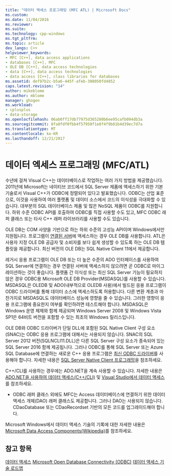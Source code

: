 ```yaml
---
title: "데이터 액세스 프로그래밍 (MFC ATL) | Microsoft Docs"
ms.custom: 
ms.date: 11/04/2016
ms.reviewer: 
ms.suite: 
ms.technology: cpp-windows
ms.tgt_pltfrm: 
ms.topic: article
dev_langs: C++
helpviewer_keywords:
- MFC [C++], data access applications
- databases [C++], MFC
- OLE DB [C++], data access technologies
- data [C++], data access technologies
- data access [C++], class libraries for databases
ms.assetid: def97b2c-b5a6-445f-afeb-308050fd4852
caps.latest.revision: "14"
author: mikeblome
ms.author: mblome
manager: ghogen
ms.workload:
- cplusplus
- data-storage
ms.openlocfilehash: 06ab0ff17db77975d365280b6ee95cafb094db3a
ms.sourcegitcommit: 8fa8fdf0fbb4f57950f1e8f4f9b81b4d39ec7d7a
ms.translationtype: MT
ms.contentlocale: ko-KR
ms.lasthandoff: 12/21/2017
---
```

# <a name="data-access-programming-mfcatl"></a>데이터 엑세스 프로그래밍 (MFC/ATL)
수년에 걸쳐 Visual C++는 데이터베이스로 작업하는 여러 가지 방법을 제공했습니다. 2011년에 Microsoft는 네이티브 코드에서 SQL Server 제품에 액세스하기 위한 기본 기술로서 Visual C++가 ODBC에 정렬되어 있다고 발표했습니다. ODBC는 산업 표준으로, 이것을 사용하여 여러 플랫폼 및 데이터 소스에서 코드의 이식성을 극대화할 수 있습니다. 대부분의 SQL 데이터베이스 제품 및 많은 NoSQL 제품이 ODBC를 지원합니다. 하위 수준 ODBC API를 호출하여 ODBC를 직접 사용할 수도 있고, MFC ODBC 래퍼 클래스 또는 타사 C++ 래퍼 라이브러리를 사용할 수도 있습니다. 

OLE DB는 COM 사양을 기반으로 하는 하위 수준의 고성능 API이며 Windows에서만 지원됩니다. 프로그램이 [연결된 서버](/sql/relational-databases/linked-servers/linked-servers-database-engine)에 액세스하는 경우 OLE DB를 사용합니다. ATL은 사용자 지정 OLE DB 공급자 및 소비자를 보다 쉽게 생성할 수 있도록 하는 OLE DB 템플릿을 제공합니다. 최신 버전의 OLE DB는 SQL Native Client 11에서 제공합니다.  

레거시 응용 프로그램이 OLE DB 또는 더 높은 수준의 ADO 인터페이스를 사용하여 SQL Server에 연결하는 경우 연결된 서버에 액세스하지 않으려면 곧 ODBC로 마이그레이션하는 것이 좋습니다. 플랫폼 간 이식성 또는 최신 SQL Server 기능이 필요하지 않은 경우 ODBC용 Microsoft OLE DB Provider(MSDASQL)를 사용할 수 있습니다.  MSDASQL은 OLEDB 및 ADO(내부적으로 OLEDB 사용)에서 빌드된 응용 프로그램이 ODBC 드라이버를 통해 데이터 소스에 액세스하도록 허용합니다. 다른 변환 계층과 마찬가지로 MSDASQL도 데이터베이스 성능에 영향을 줄 수 있습니다. 그러한 영향이 응용 프로그램에 중요한지 여부를 확인하려면 테스트해야 합니다. MSDASQL은 Windows 운영 체제와 함께 제공되며 Windows Server 2008 및 Windows Vista SP1은 64비트 버전을 포함할 수 있는 최초의 Windows 릴리스입니다.

OLE DB와 ODBC 드라이버가 단일 DLL에 포함된 SQL Native Client 구성 요소(SNAC)는 ODBC 응용 프로그램에 대해서는 사용되지 않습니다. SNAC의 SQL Server 2012 버전(SQLNCLI11.DLL)은 다른 SQL Server 구성 요소가 종속되어 있는 SQL Server 2016 함께 제공됩니다. 그러나 ODBC를 통해 SQL Server 또는 Azure SQL Database에 연결하는 새로운 C++ 응용 프로그램은 [최신 ODBC 드라이버](https://docs.microsoft.com/en-us/sql/connect/odbc/download-odbc-driver-for-sql-server)를 사용해야 합니다. 자세한 내용은 [SQL Server Native Client 프로그래밍](/sql/relational-databases/native-client/sql-server-native-client-programming)을 참조하세요.

C++/CLI를 사용하는 경우에는 ADO.NET을 계속 사용할 수 있습니다. 자세한 내용은 [ADO.NET을 사용하여 데이터 액세스(C++/CLI)](../dotnet/data-access-using-adonet-cpp-cli.md) 및 [Visual Studio에서 데이터 액세스](/visualstudio/data-tools/accessing-data-in-visual-studio)를 참조하세요.  
  
-   ODBC 래퍼 클래스 외에도 MFC는 Access 데이터베이스에 연결하기 위한 데이터 액세스 개체(DAO) 래퍼 클래스도 제공합니다.  그러나 DAO는 사용되지 않습니다. CDaoDatabase 또는 CDaoRecordset 기반의 모든 코드를 업그레이드해야 합니다. 

Microsoft Windows에서 데이터 액세스 기술의 기록에 대한 자세한 내용은 [Microsoft Data Access Components(Wikipedia)](https://en.wikipedia.org/wiki/Microsoft_Data_Access_Components)를 참조하세요.  

## <a name="see-also"></a>참고 항목  
 [데이터 액세스](data-access-in-cpp.md) [Microsoft Open Database Connectivity (ODBC)](https://docs.microsoft.com/sql/odbc/microsoft-open-database-connectivity-odbc) [데이터 액세스 기술 로드맵](https://msdn.microsoft.com/en-us/library/ms810810.aspx)